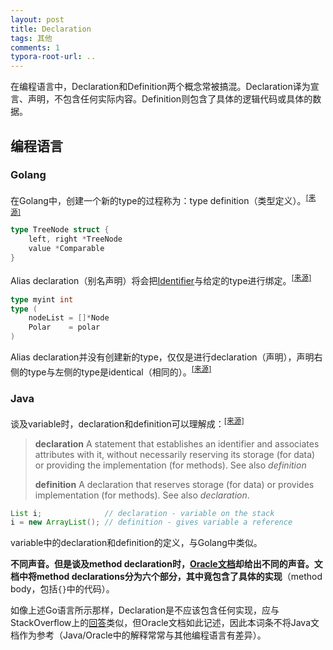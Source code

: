 ```yaml
---
layout: post
title: Declaration
tags: 其他
comments: 1
typora-root-url: ..
---
```


在编程语言中，Declaration和Definition两个概念常被搞混。Declaration译为宣言、声明，不包含任何实际内容。Definition则包含了具体的逻辑代码或具体的数据。

## 编程语言

### Golang

在Golang中，创建一个新的type的过程称为：type definition（类型定义）。<sup>[[来源]](https://golang.org/ref/spec#Type_definitions)</sup>

```go
type TreeNode struct {
	left, right *TreeNode
	value *Comparable
}
```

Alias declaration（别名声明）将会把[Identifier](/Identifier)与给定的type进行绑定。<sup>[[来源]](https://golang.org/ref/spec#Alias_declarations)</sup>

```go
type myint int
type (
	nodeList = []*Node  
	Polar    = polar    
)
```

Alias declaration并没有创建新的type，仅仅是进行declaration（声明），声明右侧的type与左侧的type是identical（相同的）。<sup>[[来源]](https://golang.org/ref/spec#Alias_declarations)</sup>

### Java

谈及variable时，declaration和definition可以理解成：<sup>[[来源]](https://stackoverflow.com/a/11721417/4883754)</sup>

> **declaration**
> A statement that establishes an identifier and associates attributes with it, without necessarily reserving its storage (for data) or providing the implementation (for methods). See also *definition*
>
> **definition**
> A declaration that reserves storage (for data) or provides implementation (for methods). See also *declaration*.

```java
List i;              // declaration - variable on the stack  
i = new ArrayList(); // definition - gives variable a reference
```

variable中的declaration和definition的定义，与Golang中类似。

**不同声音。**但是谈及method declaration时，[Oracle文档](https://docs.oracle.com/javase/tutorial/java/javaOO/methods.html)却给出不同的声音。文档中将method declarations分为六个部分，其中竟包含了**具体的实现**（method body，包括`{}`中的代码）。

如像上述Go语言所示那样，Declaration是不应该包含任何实现，应与StackOverflow上的[回答](https://stackoverflow.com/a/11715494/4883754)类似，但Oracle文档如此记述，因此本词条不将Java文档作为参考（Java/Oracle中的解释常常与其他编程语言有差异）。



